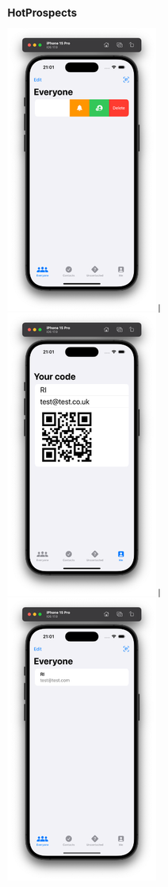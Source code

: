 ## HotProspects

<img src="https://github.com/ram4ik/HotProspects/blob/main/HotProspects/Assets.xcassets/1.imageset/1.png" width="300"> |
<img src="https://github.com/ram4ik/HotProspects/blob/main/HotProspects/Assets.xcassets/2.imageset/2.png" width="300"> |
<img src="https://github.com/ram4ik/HotProspects/blob/main/HotProspects/Assets.xcassets/3.imageset/3.png" width="300">
